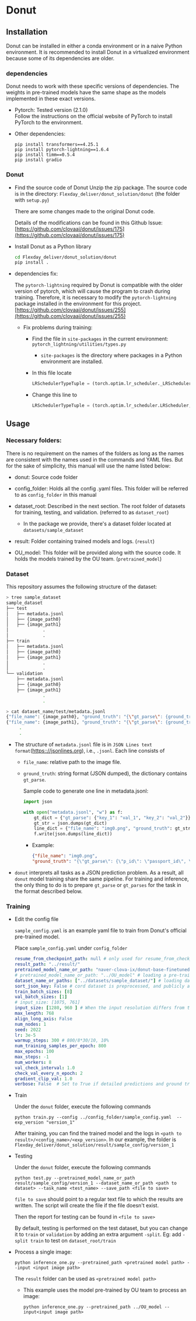 # Donut

## Installation

Donut can be installed in either a conda environment or in a naive Python environment. It is recommended to install Donut in a virtualized environment because some of its dependencies are older.

### dependencies

  Donut needs to work with these specific versions of dependencies. The weights in pre-trained models have the same shape as the models implemented in these exact versions.

- Pytorch:  Tested version (2.1.0)   
   Follow the instructions on the official website of PyTorch to install PyTorch to the environment.

- Other dependencies:
  
  ```
  pip install transformers==4.25.1
  pip install pytorch-lightning==1.6.4
  pip install timm==0.5.4
  pip install gradio
  ```

### Donut

- Find the source code of Donut
  Unzip the zip package. The source code is in the directory: `Flexday_deliver/donut_solution/donut` (the folder with `setup.py`)
  
  There are some changes made to the original Donut code. 
  
  Details of the modifications can be found in this Github Issue: [https://github.com/clovaai/donut/issues/175](https://github.com/clovaai/donut/issues/175)

- Install Donut as a Python library
  
  ```bash
  cd Flexday_deliver/donut_solution/donut
  pip install . 
  ```

- dependencies fix:
  
  The `pytorch-lightning` required by Donut is compatible with the older version of pytorch, which will cause the program to crash during training. Therefore, it is necessary to modify the `pytorch-lightning` package installed in the environment for this project.  [https://github.com/clovaai/donut/issues/255](https://github.com/clovaai/donut/issues/255)
  
  - Fix problems during training:
    
    - Find the file in `site-packages` in the current environment: `pytorch_lightning/utilities/types.py`
      - `site-packages` is the directory where packages in a Python environment are installed.
    
    - In this file locate
      
      ```python
      LRSchedulerTypeTuple = (torch.optim.lr_scheduler._LRScheduler, torch.optim.lr_scheduler.ReduceLROnPlateau)
      ```
    
    - Change this line to
      
      ```python
      LRSchedulerTypeTuple = (torch.optim.lr_scheduler.LRScheduler, torch.optim.lr_scheduler.ReduceLROnPlateau)
      ```

## Usage

### Necessary folders:

There is no requirement on the names of the folders as long as the names are consistent with the names used in the commands and YAML files. But for the sake of simplicity, this manual will use the name listed below:

- donut: Source code folder

- config_folder: Holds all the config .yaml files. This folder will be referred to as `config_folder` in this manual

- dataset_root: Described in the next section. The root folder of datasets for training, testing, and validation. (referred to as `dataset_root`)
  - In the package we provide, there's a dataset folder located at `datasets/sample_dataset`

- result: Folder containing trained models and logs. (`result`)

- OU_model: This folder will be provided along with the source code. It holds the models trained by the OU team. (`pretrained_model`)

### Dataset

This repository assumes the following structure of the dataset:

```bash
> tree sample_dataset
sample_dataset
├── test
│   ├── metadata.jsonl
│   ├── {image_path0}
│   ├── {image_path1}
│             .
│             .
├── train
│   ├── metadata.jsonl
│   ├── {image_path0}
│   ├── {image_path1}
│             .
│             .
└── validation
    ├── metadata.jsonl
    ├── {image_path0}
    ├── {image_path1}
              .
              .

> cat dataset_name/test/metadata.jsonl
{"file_name": {image_path0}, "ground_truth": "{\"gt_parse\": {ground_truth_parse}, ... {other_metadata_not_used} ... }"}
{"file_name": {image_path1}, "ground_truth": "{\"gt_parse\": {ground_truth_parse}, ... {other_metadata_not_used} ... }"}
     .
     .
```

- The structure of `metadata.jsonl` file is in `JSON Lines text format`([https:://jsonlines.org](https://jsonlines.org)), i.e., `.jsonl`. Each line consists of
  
  - `file_name`: relative path to the image file.
  
  - `ground_truth`: string format (JSON dumped), the dictionary contains `gt_parse`.
    
    Sample code to generate one line in metadata.jsonl:
    
    ```python
    import json
    
    with open("metadata.jsonl", "w") as f:
        gt_dict = {"gt_parse": {"key_1": "val_1", "key_2": "val_2"}}
        gt_str = json.dumps(gt_dict)
        line_dict = {"file_name": "img0.png", "ground_truth": gt_str}
        f.write(json.dumps(line_dict))
    ```
    
    - Example: 
      
      ```json
      {"file_name": "img0.png", 
      "ground_truth": "{\"gt_parse\": {\"p_id\": \"passport_id\", \"first_name\": \"First\", \"last_name\": \"Last\", \"dob\": \"DateOfBirth\", \"date_of_issue\": \"DateIssued\", \"place_of_birth\": \"PlaceOfBirth\", \"valid_through\": \"ExpireDate\", \"gender\": \"Gender\"}}"}
      ```

- `donut` interprets all tasks as a JSON prediction problem. As a result, all `donut` model training share the same pipeline. For training and inference, the only thing to do is to prepare `gt_parse` or `gt_parses` for the task in the format described below.

### Training

- Edit the config file
  
  `sample_config.yaml` is an example yaml file to train from Donut's official pre-trained model.
  
  Place `sample_config.yaml` under `config_folder` 
  
  ```yaml
  resume_from_checkpoint_path: null # only used for resume_from_checkpoint option in PL
  result_path: "../result/"
  pretrained_model_name_or_path: "naver-clova-ix/donut-base-finetuned-cord-v2" # loading a pre-trained model from HuggingFace(official pre-trained Donut model)
  # pretrained_model_name_or_path: "../OU_model" # loading a pre-trained model (pre-trained on passport dataset)
  dataset_name_or_paths: ["../datasets/sample_dataset/"] # loading datasets (from HuggingFace or path)
  sort_json_key: False # cord dataset is preprocessed, and publicly available at https://huggingface.co/datasets/naver-clova-ix/cord-v2
  train_batch_sizes: [8]
  val_batch_sizes: [1]
  # input_size: [1075, 761]
  input_size: [1280, 960 ] # When the input resolution differs from the pre-training setting, some weights will be newly initialized (but the model training would be okay)
  max_length: 768
  align_long_axis: False
  num_nodes: 1
  seed: 2022
  lr: 3e-5
  warmup_steps: 300 # 800/8*30/10, 10%
  num_training_samples_per_epoch: 800
  max_epochs: 100
  max_steps: -1
  num_workers: 8
  val_check_interval: 1.0
  check_val_every_n_epoch: 2
  gradient_clip_val: 1.0
  verbose: False  # Set to True if detailed predictions and ground truth during validation are wanted.
  ```

- Train
  
  Under the `donut` folder, execute the following commands
  
  `python train.py --config ../config_folder/sample_config.yaml  --exp_version "version_1"`
  
  After training, you can find the trained model and the logs in `<path to result>/<config_name>/<exp_version>`. In our example, the folder is `Flexday_deliver/donut_solution/result/sample_config/version_1`

- Testing
  
  Under the `donut` folder, execute the following commands
  
  `python test.py --pretrained_model_name_or_path result/sample_config/version_1 --dataset_name_or_path <path to dataset> --task_name <test_name> --save_path <file to save>`
  
  `file to save` should point to a regular text file to which the results are written. The script will create the file if the file doesn't exist.
  
  Then the report for testing can be found in `<file to save>`
  
  By default, testing is performed on the test dataset, but you can change it to `train` or `validation` by adding an extra argument `-split`.  Eg: add `-split train` to test on `dataset_root/train` 

- Process a single image:
  
  `python inference_one.py --pretrained_path <pretrained model path> --input <input image path>`
  
  The `result` folder can be used as `<pretrained model path>` 
  
  - This example uses the model pre-trained by OU team to process an image:
    
    `python inference_one.py --pretrained_path ../OU_model --input<input image path>`


